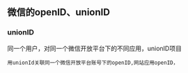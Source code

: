 

## 微信的openID、unionID

### unionID
同一个用户，对同一个微信开放平台下的不同应用，unionID项目
```
用unionId关联同一个微信开放平台账号下的openID,网站应用openID，

